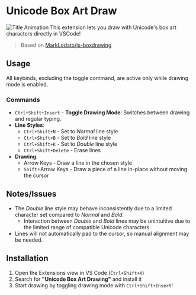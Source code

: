 # Unicode Box Art Draw

![Title Animation](bd.gif)
This extension lets you draw with Unicode's box art characters directly in VSCode!

> Based on [MarkLodato/js-boxdrawing](https://github.com/MarkLodato/js-boxdrawing)

## Usage

All keybinds, excluding the toggle command, are active only while drawing mode is enabled.

### Commands
- `Ctrl+Shift+Insert` - **Toggle Drawing Mode**: Switches between drawing and regular typing.
- **Line Styles**:
  - `Ctrl+Shift+N` - Set to *Normal* line style
  - `Ctrl+Shift+B` - Set to *Bold* line style
  - `Ctrl+Shift+K` - Set to *Double* line style
  - `Ctrl+Shift+Delete` - Erase lines
- **Drawing**:
  - Arrow Keys - Draw a line in the chosen style
  - `Shift`+Arrow Keys - Draw a piece of a line in-place without moving the cursor

## Notes/Issues

- The *Double* line style may behave inconsistently due to a limited character set compared to *Normal* and *Bold*.
   - Interaction between *Double* and *Bold* lines may be unintuitive due to the limited range of compatible Unicode characters.
- Lines will not automatically pad to the cursor, so manual alignment may be needed.

## Installation

1. Open the Extensions view in VS Code (`Ctrl+Shift+X`)
2. Search for **"Unicode Box Art Drawing"** and install it
3. Start drawing by toggling drawing mode with `Ctrl+Shift+Insert`!